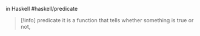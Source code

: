 in Haskell
#haskell/predicate
>[!info] predicate
>it is a function that tells whether something is true or not,
>